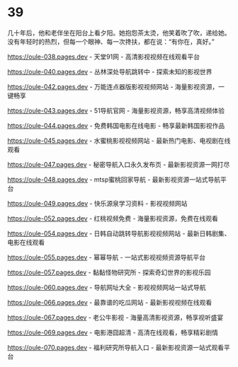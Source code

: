 # 39
几十年后，他和老伴坐在阳台上看夕阳。她抱怨茶太烫，他笑着吹了吹，递给她。没有年轻时的热烈，但每一个眼神、每一次搀扶，都在说：“有你在，真好。”

https://oule-038.pages.dev - 天堂91网 - 高清影视视频在线观看平台

https://oule-040.pages.dev - 丛林深处导航跳转中 - 探索未知的影视世界

https://oule-042.pages.dev - 万能连点器版影视视频网站 - 海量影视资源，一键畅享

https://oule-043.pages.dev - 51导航官网 - 海量影视资源，畅享高清视频体验

https://oule-044.pages.dev - 免费韩国电影在线电影 - 畅享最新韩国影视作品

https://oule-045.pages.dev - 水蜜桃影视视频网站 - 最新热门电影、电视剧在线观看

https://oule-047.pages.dev - 秘密导航入口永久发布页 - 最新影视资源一网打尽

https://oule-048.pages.dev - mtsp蜜桃回家导航 - 最新影视资源一站式导航平台

https://oule-049.pages.dev - 快乐源泉学习资料 - 影视视频网站

https://oule-052.pages.dev - 红桃视频免费 - 海量影视资源，免费在线观看

https://oule-054.pages.dev - 日韩自动跳转导航影视视频网站 - 最新日韩剧集、电影在线观看

https://oule-055.pages.dev - 幂幂导航 - 一站式影视视频资源导航平台

https://oule-057.pages.dev - 黏黏怪物研究所 - 探索奇幻世界的影视乐园

https://oule-060.pages.dev - 导航网址大全 - 影视视频网站一站式导航

https://oule-066.pages.dev - 最靠谱的吃瓜网站 - 最新影视视频在线观看

https://oule-067.pages.dev - 老公牛影视 - 海量高清影视资源，畅享视听盛宴

https://oule-069.pages.dev - 电影港囧超清 - 高清在线观看，畅享精彩剧情

https://oule-070.pages.dev - 福利研究所导航入口 - 最新影视资源一站式观看平台
